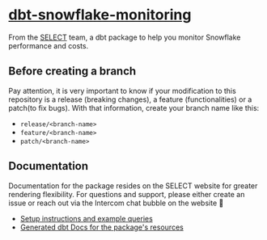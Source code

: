 # [dbt-snowflake-monitoring](https://select.dev/docs/dbt-snowflake-monitoring)

From the [SELECT](https://select.dev) team, a dbt package to help you monitor Snowflake performance and costs.

## Before creating a branch

Pay attention, it is very important to know if your modification to this repository is a release (breaking changes), a feature (functionalities) or a patch(to fix bugs). With that information, create your branch name like this:

- `release/<branch-name>`
- `feature/<branch-name>`
- `patch/<branch-name>`

## Documentation

Documentation for the package resides on the SELECT website for greater rendering flexibility. For questions and support, please either create an issue or reach out via the Intercom chat bubble on the website 🙂

* [Setup instructions and example queries](https://select.dev/docs/dbt-snowflake-monitoring)
* [Generated dbt Docs for the package's resources](https://get-select.github.io/dbt-snowflake-monitoring/#!/overview)
